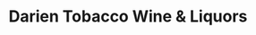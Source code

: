 ---
title: "Darien Tobacco Wine & Liquors"
url: /darien/darien-tobacco-wine-and-liquors/
shop: alcohol
---